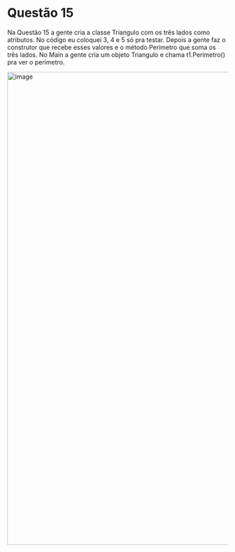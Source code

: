 # Questão 15

Na Questão 15 a gente cria a classe Triangulo com os três lados como atributos. No código eu coloquei 3, 4 e 5 só pra testar. Depois a gente faz o construtor que recebe esses valores e o método Perimetro que soma os três lados. No Main a gente cria um objeto Triangulo e chama t1.Perimetro() pra ver o perímetro.

<img width="1919" height="1079" alt="image" src="https://github.com/user-attachments/assets/70796e89-e54c-4724-a7b1-329834fbcf78" />
